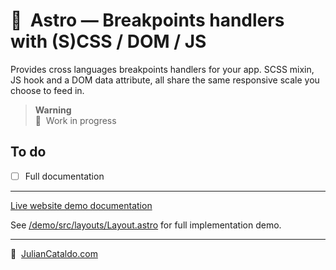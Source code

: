 # 🚀  Astro — Breakpoints handlers with (S)CSS / DOM / JS

Provides cross languages breakpoints handlers for your app.
SCSS mixin, JS hook and a DOM data attribute, all share the same responsive scale you choose to feed in.

> **Warning**  
> 🚧  Work in progress

## To do

- [ ] Full documentation

---

[Live website demo documentation](../../demo)

See [/demo/src/layouts/Layout.astro](../../demo/src/layouts/Layout.astro)
for full implementation demo.

---

🔗  [JulianCataldo.com](https://www.juliancataldo.com/)

